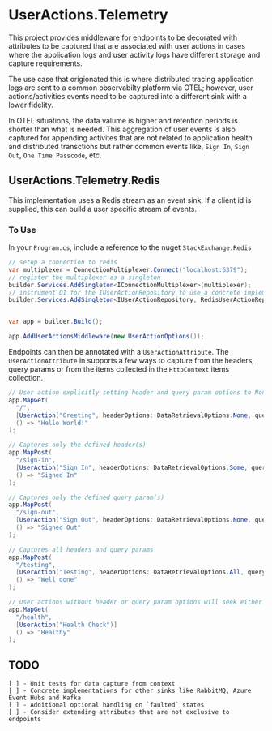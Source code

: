 # UserActions.Telemetry

This project provides middleware for endpoints to be decorated with attributes to be captured that are associated with user actions in cases where the application logs and user activity logs have different storage and capture requirements. 

The use case that origionated this is where distributed tracing application logs are sent to a common observabilty platform via OTEL; however, user actions/activities events need to be captured into a different sink with a lower fidelity.

In OTEL situations, the data valume is higher and retention periods is shorter than what is needed.  This aggregation of user events is also captured for appending activites that are not related to application health and distributed transctions but rather common events like, `Sign In`, `Sign Out`, `One Time Passcode`, etc.

## UserActions.Telemetry.Redis

This implementation uses a Redis stream as an event sink.  If a client id is supplied, this can build a user specific stream of events.

### To Use 

In your `Program.cs`, include a reference to the nuget `StackExchange.Redis`

```csharp
// setup a connection to redis
var multiplexer = ConnectionMultiplexer.Connect("localhost:6379");
// register the multiplexer as a singleton
builder.Services.AddSingleton<IConnectionMultiplexer>(multiplexer);
// instrument DI for the IUserActionRepository to use a concrete implementation using redis
builder.Services.AddSingleton<IUserActionRepository, RedisUserActionRepository>();


var app = builder.Build();

app.AddUserActionsMiddleware(new UserActionOptions());
```

Endpoints can then be annotated with a `UserActionAttribute`. The `UserActionAttribute` in supports a few ways to capture from the headers, query params or from the items collected in the `HttpContext` items collection.

```csharp
// User action explicitly setting header and query param options to None
app.MapGet(
  "/",
  [UserAction("Greeting", headerOptions: DataRetrievalOptions.None, queryParamOptions: DataRetrievalOptions.None)]
  () => "Hello World!"
);

// Captures only the defined header(s)
app.MapPost(
  "/sign-in",
  [UserAction("Sign In", headerOptions: DataRetrievalOptions.Some, queryParamOptions: DataRetrievalOptions.None, "header:x-user-id")]
  () => "Signed In"
);

// Captures only the defined query param(s)
app.MapPost(
  "/sign-out",
  [UserAction("Sign Out", headerOptions: DataRetrievalOptions.None, queryParamOptions: DataRetrievalOptions.Some, "queryParam:x-user-id")]
  () => "Signed Out"
);

// Captures all headers and query params
app.MapPost(
  "/testing",
  [UserAction("Testing", headerOptions: DataRetrievalOptions.All, queryParamOptions: DataRetrievalOptions.All)]
  () => "Well done"
);

// User actions without header or query param options will seek either as DataRetrievalOptions.Some
app.MapGet(
  "/health",
  [UserAction("Health Check")]
  () => "Healthy"
);
```

## TODO

```
[ ] - Unit tests for data capture from context
[ ] - Concrete implementations for other sinks like RabbitMQ, Azure Event Hubs and Kafka
[ ] - Additional optional handling on `faulted` states
[ ] - Consider extending attributes that are not exclusive to endpoints
```


